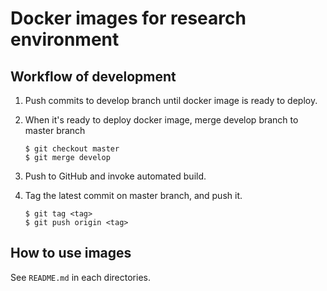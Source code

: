 # Docker images for research environment

## Workflow of development

1. Push commits to develop branch until docker image is ready to deploy.

2. When it's ready to deploy docker image, merge develop branch
   to master branch

    ```shell
    $ git checkout master
    $ git merge develop
    ```

3. Push to GitHub and invoke automated build.

4. Tag the latest commit on master branch, and push it.

    ```shell
    $ git tag <tag>
    $ git push origin <tag>
    ```

## How to use images

See `README.md` in each directories.
